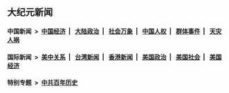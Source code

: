 ## 大纪元新闻

#### 中国新闻 &nbsp;>&nbsp; [中国经济](indexes/ncid283/README.md?01180045) &nbsp;| &nbsp; [大陆政治](indexes/ncid277/README.md?01180045) &nbsp;| &nbsp; [社会万象](indexes/ncid282/README.md?01180045) &nbsp;| &nbsp; [中国人权](indexes/ncid278/README.md?01180045) &nbsp;| &nbsp; [群体事件](indexes/ncid279/README.md?01180045) &nbsp;| &nbsp; [天灾人祸](indexes/ncid280/README.md?01180045)

#### 国际新闻 &nbsp;>&nbsp; [美中关系](indexes/nf1412576/README.md?01180045) &nbsp;| &nbsp; [台湾新闻](indexes/ncid1349361/README.md?01180045) &nbsp;| &nbsp; [香港新闻](indexes/ncid1349362/README.md?01180045) &nbsp;| &nbsp; [美国政治](indexes/ncid1078159/README.md?01180045) &nbsp;| &nbsp; [美国社会](indexes/ncid1078160/README.md?01180045) &nbsp;| &nbsp; [美国经济](indexes/ncid1078158/README.md?01180045)

#### 特别专题 &nbsp;>&nbsp; [中共百年历史](https://github.com/epoch-news/epoch-special/blob/master/README.md?01180045)  
